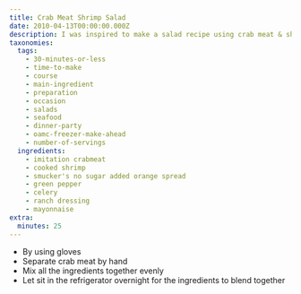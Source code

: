 ```yaml
---
title: Crab Meat Shrimp Salad
date: 2010-04-13T00:00:00.000Z
description: I was inspired to make a salad recipe using crab meat & shrimp
taxonomies:
  tags:
    - 30-minutes-or-less
    - time-to-make
    - course
    - main-ingredient
    - preparation
    - occasion
    - salads
    - seafood
    - dinner-party
    - oamc-freezer-make-ahead
    - number-of-servings
  ingredients:
    - imitation crabmeat
    - cooked shrimp
    - smucker's no sugar added orange spread
    - green pepper
    - celery
    - ranch dressing
    - mayonnaise
extra:
  minutes: 25
---
```

 - By using gloves
 - Separate crab meat by hand
 - Mix all the ingredients together evenly
 - Let sit in the refrigerator overnight for the ingredients to blend together
